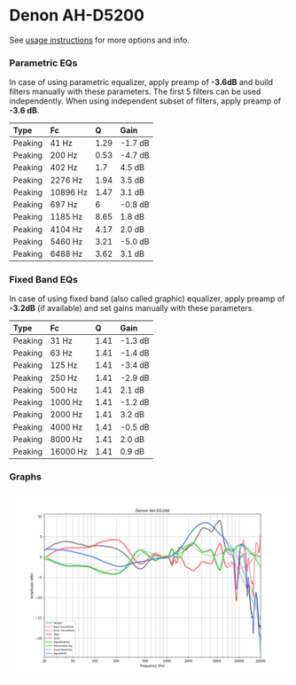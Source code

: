# Denon AH-D5200
See [usage instructions](https://github.com/jaakkopasanen/AutoEq#usage) for more options and info.

### Parametric EQs
In case of using parametric equalizer, apply preamp of **-3.6dB** and build filters manually
with these parameters. The first 5 filters can be used independently.
When using independent subset of filters, apply preamp of **-3.6 dB**.

| Type    | Fc       |    Q | Gain    |
|:--------|:---------|:-----|:--------|
| Peaking | 41 Hz    | 1.29 | -1.7 dB |
| Peaking | 200 Hz   | 0.53 | -4.7 dB |
| Peaking | 402 Hz   | 1.7  | 4.5 dB  |
| Peaking | 2276 Hz  | 1.94 | 3.5 dB  |
| Peaking | 10896 Hz | 1.47 | 3.1 dB  |
| Peaking | 697 Hz   | 6    | -0.8 dB |
| Peaking | 1185 Hz  | 8.65 | 1.8 dB  |
| Peaking | 4104 Hz  | 4.17 | 2.0 dB  |
| Peaking | 5460 Hz  | 3.21 | -5.0 dB |
| Peaking | 6488 Hz  | 3.62 | 3.1 dB  |

### Fixed Band EQs
In case of using fixed band (also called graphic) equalizer, apply preamp of **-3.2dB**
(if available) and set gains manually with these parameters.

| Type    | Fc       |    Q | Gain    |
|:--------|:---------|:-----|:--------|
| Peaking | 31 Hz    | 1.41 | -1.3 dB |
| Peaking | 63 Hz    | 1.41 | -1.4 dB |
| Peaking | 125 Hz   | 1.41 | -3.4 dB |
| Peaking | 250 Hz   | 1.41 | -2.9 dB |
| Peaking | 500 Hz   | 1.41 | 2.1 dB  |
| Peaking | 1000 Hz  | 1.41 | -1.2 dB |
| Peaking | 2000 Hz  | 1.41 | 3.2 dB  |
| Peaking | 4000 Hz  | 1.41 | -0.5 dB |
| Peaking | 8000 Hz  | 1.41 | 2.0 dB  |
| Peaking | 16000 Hz | 1.41 | 0.9 dB  |

### Graphs
![](./Denon%20AH-D5200.png)